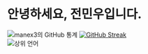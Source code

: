 # 안녕하세요, 전민우입니다.


![ manex3의 GitHub 통계 ](https://github-readme-stats.vercel.app/api?username=manex3&hide=contribs,prs) </n>
<a href="https://git.io/streak-stats"><img src="https://github-readme-streak-stats.herokuapp.com?user=manex3" alt="GitHub Streak" /></a>      
![ 상위 언어 ](https://github-readme-stats.vercel.app/api/top-langs/?username=manex3)

